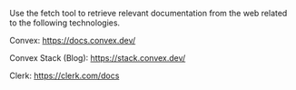 Use the fetch tool to retrieve relevant documentation from the web related to the following technologies.

Convex: https://docs.convex.dev/

Convex Stack (Blog): https://stack.convex.dev/

Clerk: https://clerk.com/docs